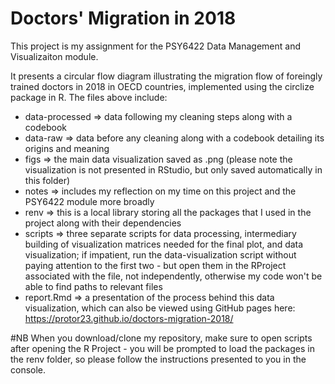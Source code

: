 # Doctors' Migration in 2018

This project is my assignment for the PSY6422 Data Management and Visualizaiton module. 

It presents a circular flow diagram illustrating the migration flow of foreingly trained doctors in 2018 in OECD countries, implemented using the circlize package in R. The files above include:

* data-processed => data following my cleaning steps along with a codebook
* data-raw => data before any cleaning along with a codebook detailing its origins and meaning
* figs => the main data visualization saved as .png (please note the visualization is not presented in RStudio, but only saved automatically in this folder)
* notes => includes my reflection on my time on this project and the PSY6422 module more broadly
* renv => this is a local library storing all the packages that I used in the project along with their dependencies
* scripts => three separate scripts for data processing, intermediary building of visualization matrices needed for the final plot, and data visualization; if impatient, run the data-visualization script without paying attention to the first two - but open them in the RProject associated with the file, not independently, otherwise my code won't be able to find paths to relevant files
* report.Rmd => a presentation of the process behind this data visualization, which can also be viewed using GitHub pages here: https://protor23.github.io/doctors-migration-2018/

#NB
When you download/clone my repository, make sure to open scripts after opening the R Project - you will be prompted to load the packages in the renv folder, so please follow the instructions presented to you in the console. 

